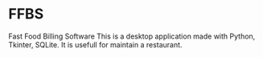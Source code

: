 # FFBS
Fast Food Billing Software 
This is a desktop application made with Python, Tkinter, SQLite.
It is usefull for maintain a restaurant.
